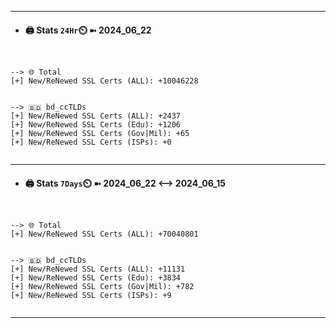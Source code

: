 

---
- #### 🖨️ **Stats** `24Hr`⏲️ ➼ 2024_06_22
```console


--> 🌐 Total
[+] New/ReNewed SSL Certs (ALL): +10046228


--> 🇧🇩 bd_ccTLDs
[+] New/ReNewed SSL Certs (ALL): +2437
[+] New/ReNewed SSL Certs (Edu): +1206
[+] New/ReNewed SSL Certs (Gov|Mil): +65
[+] New/ReNewed SSL Certs (ISPs): +0


```

---
- #### 🖨️ **Stats** `7Days`⏲️ ➼ 2024_06_22 <--> 2024_06_15
```console


--> 🌐 Total
[+] New/ReNewed SSL Certs (ALL): +70040801


--> 🇧🇩 bd_ccTLDs
[+] New/ReNewed SSL Certs (ALL): +11131
[+] New/ReNewed SSL Certs (Edu): +3834
[+] New/ReNewed SSL Certs (Gov|Mil): +782
[+] New/ReNewed SSL Certs (ISPs): +9


```

---

